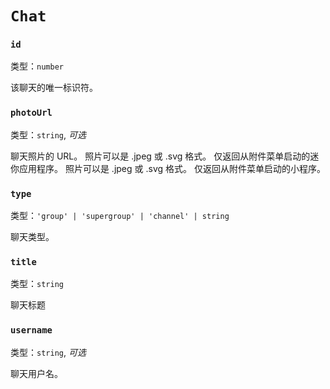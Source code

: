 # `Chat`

### `id`

类型：`number`

该聊天的唯一标识符。

### `photoUrl`

类型：`string`, _可选_

聊天照片的 URL。 照片可以是 .jpeg 或 .svg 格式。
仅返回从附件菜单启动的迷你应用程序。 照片可以是 .jpeg 或 .svg 格式。
仅返回从附件菜单启动的小程序。

### `type`

类型：`'group' | 'supergroup' | 'channel' | string`

聊天类型。

### `title`

类型：`string`

聊天标题

### `username`

类型：`string`, _可选_

聊天用户名。
